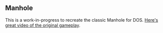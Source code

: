 ## Manhole

This is a work-in-progress to recreate the classic Manhole for DOS. [Here's  great video of the original gameplay](https://www.youtube.com/watch?v=sYaTPiqH8Ag).
